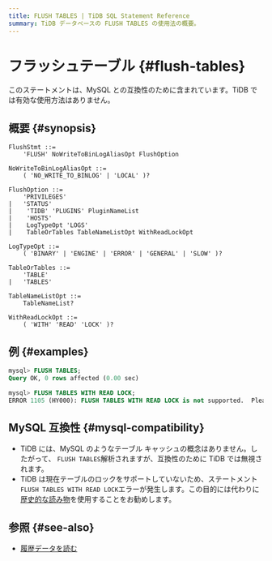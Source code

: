 ```yaml
---
title: FLUSH TABLES | TiDB SQL Statement Reference
summary: TiDB データベースの FLUSH TABLES の使用法の概要。
---
```


# フラッシュテーブル {#flush-tables}

このステートメントは、MySQL との互換性のために含まれています。TiDB では有効な使用方法はありません。

## 概要 {#synopsis}

```ebnf+diagram
FlushStmt ::=
    'FLUSH' NoWriteToBinLogAliasOpt FlushOption

NoWriteToBinLogAliasOpt ::=
    ( 'NO_WRITE_TO_BINLOG' | 'LOCAL' )?

FlushOption ::=
    'PRIVILEGES'
|   'STATUS'
|    'TIDB' 'PLUGINS' PluginNameList
|    'HOSTS'
|    LogTypeOpt 'LOGS'
|    TableOrTables TableNameListOpt WithReadLockOpt

LogTypeOpt ::=
    ( 'BINARY' | 'ENGINE' | 'ERROR' | 'GENERAL' | 'SLOW' )?

TableOrTables ::=
    'TABLE'
|   'TABLES'

TableNameListOpt ::=
    TableNameList?

WithReadLockOpt ::=
    ( 'WITH' 'READ' 'LOCK' )?
```

## 例 {#examples}

```sql
mysql> FLUSH TABLES;
Query OK, 0 rows affected (0.00 sec)

mysql> FLUSH TABLES WITH READ LOCK;
ERROR 1105 (HY000): FLUSH TABLES WITH READ LOCK is not supported.  Please use @@tidb_snapshot
```

## MySQL 互換性 {#mysql-compatibility}

-   TiDB には、MySQL のようなテーブル キャッシュの概念はありません。したがって、 `FLUSH TABLES`解析されますが、互換性のために TiDB では無視されます。
-   TiDB は現在テーブルのロックをサポートしていないため、ステートメント`FLUSH TABLES WITH READ LOCK`エラーが発生します。この目的には代わりに[歴史的な読み物](/read-historical-data.md)を使用することをお勧めします。

## 参照 {#see-also}

-   [履歴データを読む](/read-historical-data.md)
